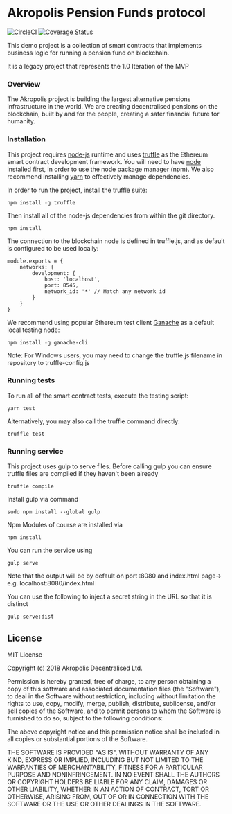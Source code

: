 # Akropolis Pension Funds protocol

[![CircleCI](https://circleci.com/gh/akropolisio/akropolis-protocol.svg?style=shield&circle-token=b20b2236f7589a33e07666aa6d73e8467ba41741)](https://circleci.com/gh/akropolisio/akropolis-protocol)
[![Coverage Status](https://coveralls.io/repos/github/akropolisio/akropolis-protocol/badge.svg?t=h5qmcd)](https://coveralls.io/github/akropolisio/akropolis-protocol)

This demo project is a collection of smart contracts that implements business logic for running a pension fund on blockchain.

It is a legacy project that represents the 1.0 Iteration of the MVP

### Overview

The Akropolis project is building the largest alternative pensions infrastructure in the world.
We are creating decentralised pensions on the blockchain, built by and for the people, creating a safer financial future for humanity.

### Installation
This project requires [node-js](https://github.com/nodejs/node) runtime and uses [truffle](https://github.com/trufflesuite/truffle) as the Ethereum smart contract development framework.
You will need to have [node](https://github.com/nodejs/node) installed first, in order to use the node package manager (npm).
We also recommend installing [yarn](https://yarnpkg.com/en/docs/install) to effectively manage dependencies.

In order to run the project, install the truffle suite:

    npm install -g truffle

Then install all of the node-js dependencies from within the git directory.

    npm install

The connection to the blockchain node is defined in truffle.js, and as default is configured to be used locally:

    module.exports = {
        networks: {
            development: {
                host: 'localhost',
                port: 8545,
                network_id: '*' // Match any network id
            }
        }
    }

We recommend using popular Ethereum test client [Ganache](https://github.com/trufflesuite/ganache) as a default local testing node:

    npm install -g ganache-cli
    
Note: For Windows users, you may need to change the truffle.js filename in repository to truffle-config.js

### Running tests

To run all of the smart contract tests, execute the testing script:

    yarn test

Alternatively, you may also call the truffle command directly:

    truffle test
    
### Running service

This project uses gulp to serve files. Before calling gulp you can ensure truffle files are compiled if they haven't been already

    truffle compile

Install gulp via command

    sudo npm install --global gulp

Npm Modules of course are installed via

    npm install
    
You can run the service using 

    gulp serve

Note that the output will be by default on port :8080 and index.html page-> e.g. localhost:8080/index.html

You can use the following to inject a secret string in the URL so that it is distinct

    gulp serve:dist

## License

MIT License

Copyright (c) 2018 Akropolis Decentralised Ltd.

Permission is hereby granted, free of charge, to any person obtaining a copy
of this software and associated documentation files (the "Software"), to deal
in the Software without restriction, including without limitation the rights
to use, copy, modify, merge, publish, distribute, sublicense, and/or sell
copies of the Software, and to permit persons to whom the Software is
furnished to do so, subject to the following conditions:

The above copyright notice and this permission notice shall be included in all
copies or substantial portions of the Software.

THE SOFTWARE IS PROVIDED "AS IS", WITHOUT WARRANTY OF ANY KIND, EXPRESS OR
IMPLIED, INCLUDING BUT NOT LIMITED TO THE WARRANTIES OF MERCHANTABILITY,
FITNESS FOR A PARTICULAR PURPOSE AND NONINFRINGEMENT. IN NO EVENT SHALL THE
AUTHORS OR COPYRIGHT HOLDERS BE LIABLE FOR ANY CLAIM, DAMAGES OR OTHER
LIABILITY, WHETHER IN AN ACTION OF CONTRACT, TORT OR OTHERWISE, ARISING FROM,
OUT OF OR IN CONNECTION WITH THE SOFTWARE OR THE USE OR OTHER DEALINGS IN THE
SOFTWARE.
